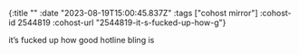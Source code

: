 {:title ""
 :date "2023-08-19T15:00:45.837Z"
 :tags ["cohost mirror"]
 :cohost-id 2544819
 :cohost-url "2544819-it-s-fucked-up-how-g"}

it’s fucked up how good hotline bling is